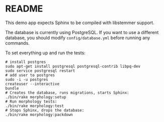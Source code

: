 # README

This demo app expects Sphinx to be compiled with libstemmer support.

The database is currently using PostgreSQL. If you want to use a different database, you should modify `config/database.yml` before running any commands.

To set everything up and run the tests:

```
# install postgres
sudo apt-get install postgresql postgresql-contrib libpq-dev
sudo service postgresql restart
# add user to postgres
sudo -i -u postgres
createuser --interactive
bundle
# Creates the database, runs migrations, starts Sphinx:
./bin/rake morphology:setup
# Run morphology tests:
./bin/rake morphology:test
# Stops Sphinx, drops the database:
./bin/rake morphology:packdown
```
